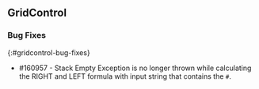 ## GridControl

### Bug Fixes
{:#gridcontrol-bug-fixes}

* \#160957 - Stack Empty Exception is no longer thrown while calculating the RIGHT and LEFT formula with input string that contains the `#`.